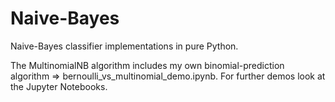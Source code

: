 # Naive-Bayes
Naive-Bayes classifier implementations in pure Python.

The MultinomialNB algorithm includes my own binomial-prediction algorithm => bernoulli_vs_multinomial_demo.ipynb.
For further demos look at the Jupyter Notebooks.
